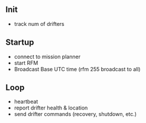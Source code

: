 ## Init
- track num of drifters
## Startup
- connect to mission planner
- start RFM
- Broadcast Base UTC time (rfm 255 broadcast to all)

## Loop
- heartbeat
- report drifter health & location
- send drifter commands (recovery, shutdown, etc.)